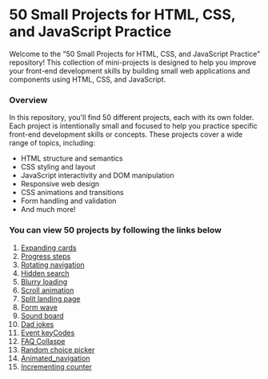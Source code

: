 # 50 Small Projects for HTML, CSS, and JavaScript Practice

Welcome to the "50 Small Projects for HTML, CSS, and JavaScript Practice" repository! This collection of mini-projects is designed to help you improve your front-end development skills by building small web applications and components using HTML, CSS, and JavaScript.

### Overview

In this repository, you'll find 50 different projects, each with its own folder. Each project is intentionally small and focused to help you practice specific front-end development skills or concepts. These projects cover a wide range of topics, including:

- HTML structure and semantics
- CSS styling and layout
- JavaScript interactivity and DOM manipulation
- Responsive web design
- CSS animations and transitions
- Form handling and validation
- And much more!

### You can view 50 projects by following the links below

1. [Expanding cards](https://huydoduc.github.io/50-projects-HTML-CSS-Javascript/Expanding_cards/)
2. [Progress steps](https://huydoduc.github.io/50-projects-HTML-CSS-Javascript/Progress_steps/)
3. [Rotating navigation](https://huydoduc.github.io/50-projects-HTML-CSS-Javascript/Rotating_navigation/)
4. [Hidden search](https://huydoduc.github.io/50-projects-HTML-CSS-Javascript/Hidden_Search_Widget/)
5. [Blurry loading](https://huydoduc.github.io/50-projects-HTML-CSS-Javascript/Blurry_loading/)
6. [Scroll animation](https://huydoduc.github.io/50-projects-HTML-CSS-Javascript/Scroll_animation/)
7. [Split landing page](https://huydoduc.github.io/50-projects-HTML-CSS-Javascript/Split_langding_page/)
8. [Form wave](https://huydoduc.github.io/50-projects-HTML-CSS-Javascript/Form_wave/)
9. [Sound board](https://huydoduc.github.io/50-projects-HTML-CSS-Javascript/Sound_board/)
10. [Dad jokes](https://huydoduc.github.io/50-projects-HTML-CSS-Javascript/Dad_jokes/)
11. [Event keyCodes](https://huydoduc.github.io/50-projects-HTML-CSS-Javascript/Event_keyCodes/)
12. [FAQ Collaspe](https://huydoduc.github.io/50-projects-HTML-CSS-Javascript/FAQ_Collaspe/)
13. [Random choice picker](https://huydoduc.github.io/50-projects-HTML-CSS-Javascript/Random_choice_picker/)
14. [Animated_navigation](https://huydoduc.github.io/50-projects-HTML-CSS-Javascript/Animated_navigation_bar/)
15. [Incrementing counter](https://huydoduc.github.io/50-projects-HTML-CSS-Javascript/Incremeting_counter/)

